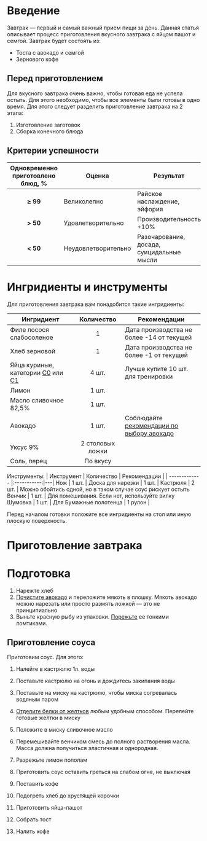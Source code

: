 # Введение
Завтрак — первый и самый важный прием пищи за день.
Данная статья описывает процесс приготовления вкусного завтрака с яйцом пашот и семгой. 
Завтрак будет состоять из:
* Тоста с авокадо и семгой
* Зернового кофе

## Перед приготовлением
Для вкусного завтрака очень важно, чтобы готовая еда не успела остыть. Для этого необходимо, чтобы все элементы были готовы в одно время.
Для этого следует разделить приготовление завтрака на 2 этапа:
1. Изготовление заготовок
2. Сборка конечного блюда

## Критерии успешности

| Одновременно приготовлено блюд, % |  Оценка | Результат|
|:-------------:|-----------|---|
| **≥ 99**| Великолепно | Райское наслаждение, эйфория
|**> 50** | Удовлетворительно| Производительность +10% 
|**< 50** | Неудовлетворительно | Разочарование, досада, суицидальные мысли

# Ингридиенты и инструменты
Для приготовления завтрака вам понадобится такие ингридиенты:

| Ингридиент |  Количество | Рекомендации |
| ------------- |:-----------:|---|
|  Филе лосося слабосоленое | 1 | Дата производства не более -14 от текущей
|Хлеб зерновой | 1 | Дата производства не более -1 от текущей
| Яйца куриные, категории [С0](https://ru.wikipedia.org/wiki/%D0%AF%D0%B9%D1%86%D0%BE_(%D0%BF%D0%B8%D1%89%D0%B5%D0%B2%D0%BE%D0%B9_%D0%BF%D1%80%D0%BE%D0%B4%D1%83%D0%BA%D1%82)#%D0%9C%D0%B0%D1%80%D0%BA%D0%B8%D1%80%D0%BE%D0%B2%D0%BA%D0%B0_%D0%BA%D1%83%D1%80%D0%B8%D0%BD%D1%8B%D1%85_%D1%8F%D0%B8%D1%86) или [С1](https://ru.wikipedia.org/wiki/%D0%AF%D0%B9%D1%86%D0%BE_(%D0%BF%D0%B8%D1%89%D0%B5%D0%B2%D0%BE%D0%B9_%D0%BF%D1%80%D0%BE%D0%B4%D1%83%D0%BA%D1%82)#%D0%9C%D0%B0%D1%80%D0%BA%D0%B8%D1%80%D0%BE%D0%B2%D0%BA%D0%B0_%D0%BA%D1%83%D1%80%D0%B8%D0%BD%D1%8B%D1%85_%D1%8F%D0%B8%D1%86) | 4 шт. | Лучше купите 10 шт. для тренировки
| Лимон | 1 шт. | 
| Масло сливочное 82,5% | 1 шт. | 
| Авокадо | 1 шт. | Соблюдайте [рекомендации по выбору авокадо](https://lifehacker.ru/how-to-choose-avokado/)
|Уксус 9% | 2 столовых ложки | 
| Соль, перец | По вкусу | 

Инструменты:
| Инструмент |  Количество | Рекомендации |
| ------------- |:-----------:|---|
Нож | 1 шт. | 
Доска для нарезки | 1 шт. |
Кастрюля | 2 шт. | Можно обойтись одной, но в таком случае соус рискует остыть 
Венчик | 1 шт. | Для помешивания. Если нет, используйте вилку
Шумовка | 1 шт. | Для 
Бумажные полотенца | 1 рулон | 

Перед началом готовки положите все ингридиенты на стол или иную плоскую поверхность.

# Приготовление завтрака
# Подготовка
1. Нарежте хлеб
2. [Почистите авокадо](https://povar.me/advices/kak-chistit-avokado/) и переложите мякоть в плошку. Мякоть авокадо можно нарезать или просто размять ложкой — это не принципиально
3. Выньте красную рыбу из упаковки. [Порежьте](https://youtu.be/OWjqcyhhXD8) ее тонкими ломтиками. 
## Приготовление соуса
Приготовим соус.
Для этого:
1. Налейте в кастрюлю 1л. воды
2. Поставьте кастрюлю на огонь и дождитесь закипания воды
2. Поставьте на миску на кастрюлю, чтобы миска согревалась водяным паром
3. [Отделите белки от желтков](https://bit.ua/2018/02/kak-otdelit-zheltki-ot-belkov/) любым удобным способом. Перелейте готовые желтки в миску
3. Положите в миску сливочное масло 
4. Перемешивайте венчиком смесь до полного растворения масла. Масса должна получиться эластичная и однородная. 
5. Разрежьте лимон пополам 

2. Приготовить соус оставить греться на слабом огне, не выключая
3. Поставить кофе
4. Подогреть хлеб до хрустящей корочки
5. Приготовить яйца-пашот
6. Собрать тост
7. Налить кофе

